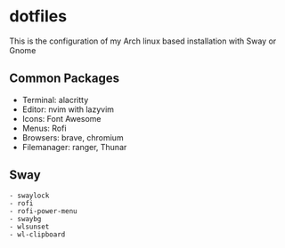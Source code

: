 # dotfiles

This is the configuration of my Arch linux based installation with Sway or Gnome

## Common Packages

- Terminal: alacritty
- Editor: nvim with lazyvim
- Icons: Font Awesome
- Menus: Rofi
- Browsers: brave, chromium
- Filemanager: ranger, Thunar

## Sway
	- swaylock
	- rofi
	- rofi-power-menu
	- swaybg
	- wlsunset
	- wl-clipboard

